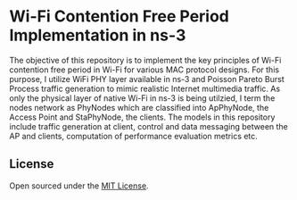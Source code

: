 # Wi-Fi Contention Free Period Implementation in ns-3

The objective of this repository is to implement the key principles of Wi-Fi contention free period in Wi-Fi for various MAC protocol designs. For this purpose, I utilize WiFi PHY layer available in ns-3 and Poisson Pareto Burst Process traffic generation to mimic realistic Internet multimedia traffic. As only the physical layer of native Wi-Fi in ns-3 is being utilzied, I term the nodes network as PhyNodes which are classified into ApPhyNode, the Access Point and StaPhyNode, the clients. The models in this repository include traffic generation at client, control and data messaging between the AP and clients, computation of performance evaluation metrics etc.

## License

Open sourced under the [MIT License](LICENSE.md).
